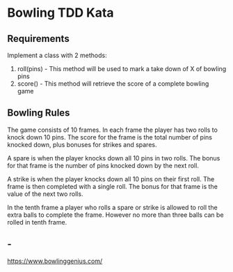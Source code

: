 # Bowling TDD Kata

## Requirements 
Implement a class with 2 methods:
1. roll(pins) - This method will be used to mark a take down of X of bowling pins
2. score() - This method will retrieve the score of a complete bowling game

## Bowling Rules
The game consists of 10 frames. In each frame the player has two rolls to knock down 10 pins. The score for the frame is the total number of pins knocked down, plus bonuses for strikes and spares.

A spare is when the player knocks down all 10 pins in two rolls. The bonus for that frame is the number of pins knocked down by the next roll.

A strike is when the player knocks down all 10 pins on their first roll. The frame is then completed with a single roll. The bonus for that frame is the value of the next two rolls.

In the tenth frame a player who rolls a spare or strike is allowed to roll the extra balls to complete the frame. However no more than three balls can be rolled in tenth frame.

## -
https://www.bowlinggenius.com/
